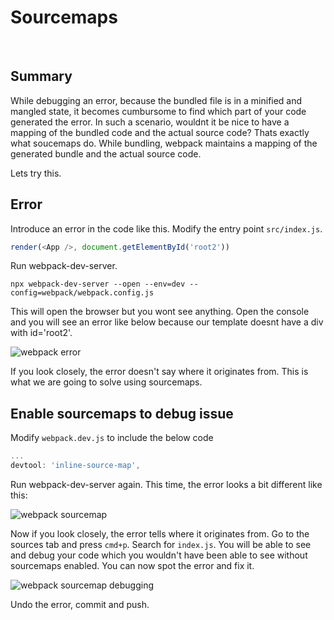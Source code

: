 # Sourcemaps

&nbsp;

## Summary

While debugging an error, because the bundled file is in a minified and mangled
state, it becomes cumbursome to find which part of your code generated the
error. In such a scenario, wouldnt it be nice to have a mapping of the bundled
code and the actual source code? Thats exactly what soucemaps do. While
bundling, webpack maintains a mapping of the generated bundle and the actual
source code.

Lets try this.

## Error

Introduce an error in the code like this. Modify the entry point `src/index.js`.

```js
render(<App />, document.getElementById('root2'))
```

Run webpack-dev-server.

```shell
npx webpack-dev-server --open --env=dev --config=webpack/webpack.config.js
```

This will open the browser but you wont see anything. Open the console and you
will see an error like below because our template doesnt have a div with
id='root2'.

![webpack error](/posts/web/webpack-error.png 'webpack error')

If you look closely, the error doesn't say where it originates from. This is
what we are going to solve using sourcemaps.

## Enable sourcemaps to debug issue

Modify `webpack.dev.js` to include the below code

```js
...
devtool: 'inline-source-map',
```

Run webpack-dev-server again. This time, the error looks a bit different like
this:

![webpack sourcemap](/posts/web/webpack-sourcemap.png 'webpack sourcemap')

Now if you look closely, the error tells where it originates from. Go to the
sources tab and press `cmd+p`. Search for `index.js`. You will be able to see
and debug your code which you wouldn't have been able to see without sourcemaps
enabled. You can now spot the error and fix it.

![webpack sourcemap debugging](/posts/web/webpack-sourcemap-debugging.gif 'webpack sourcemap debugging')

Undo the error, commit and push.
